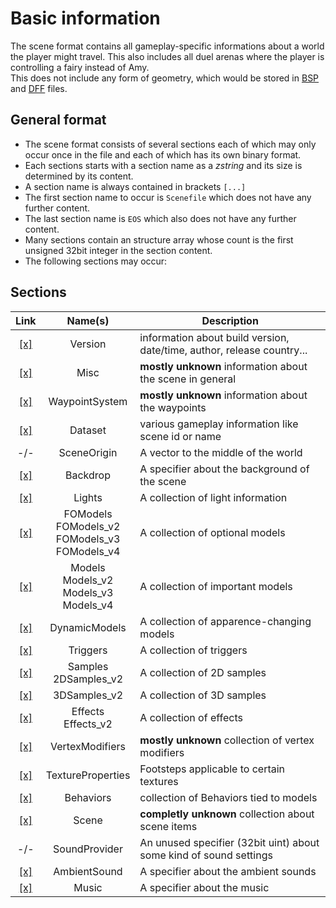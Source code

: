 # Basic information

The scene format contains all gameplay-specific informations about a world the player might travel. This also includes all duel arenas where the player is controlling a fairy instead of Amy. <br/>
This does not include any form of geometry, which would be stored in [BSP](../BSP) and [DFF](../DFF) files.

## General format

* The scene format consists of several sections each of which may only occur once in the file and each of which has its own binary format.
* Each sections starts with a section name as a *zstring* and its size is determined by its content.
* A section name is always contained in brackets ```[...]```
* The first section name to occur is ```Scenefile``` which does not have any further content.
* The last section name is ```EOS``` which also does not have any further content.
* Many sections contain an structure array whose count is the first unsigned 32bit integer in the section content.
* The following sections may occur:

## Sections

|             Link             |      Name(s)      | Description |
|:----------------------------:|:-----------------:|-------------|
| [ [x] ](../../internal/ZZVersion.md) | Version           | information about build version, date/time, author, release country...|
| [ [x] ](SCN_Misc)            | Misc              | __mostly unknown__ information about the scene in general |
| [ [x] ](SCN_WaypointSystem)  | WaypointSystem    | __mostly unknown__ information about the waypoints |
| [ [x] ](SCN_Dataset)         | Dataset           | various gameplay information like scene id or name |
| -/-                          | SceneOrigin       | A vector to the middle of the world |
| [ [x] ](SCN_Backdrop)        | Backdrop          | A specifier about the background of the scene |
| [ [x] ](SCN_Light)           | Lights            | A collection of light information |
| [ [x] ](SCN_FOModel) | FOModels <br/> FOModels_v2 <br/> FOModels_v3 <br/> FOModels_v4 | A collection of optional models |
| [ [x] ](SCN_Model) | Models <br/> Models_v2 <br/> Models_v3 <br/> Models_v4 | A collection of important models |
| [ [x] ](SCN_DynamicModel)    | DynamicModels     | A collection of apparence-changing models |
| [ [x] ](SCN_Trigger)         | Triggers          | A collection of triggers |
| [ [x] ](SCN_Sample) | Samples <br/> 2DSamples_v2 | A collection of 2D samples |
| [ [x] ](SCN_3DSample)        | 3DSamples_v2      | A collection of 3D samples |
| [ [x] ](SCN_Effect) | Effects <br/> Effects_v2 | A collection of effects |
| [ [x] ](SCN_VertexModifier)  | VertexModifiers   | __mostly unknown__ collection of vertex modifiers |
| [ [x] ](SCN_TextureProperty) | TextureProperties | Footsteps applicable to certain textures |
| [ [x] ](SCN_Behavior)        | Behaviors         | collection of Behaviors tied to models |
| [ [x] ](SCN_Scene)           | Scene             | __completly unknown__ collection about scene items |
| -/-                          | SoundProvider     | An unused specifier (32bit uint) about some kind of sound settings |
| [ [x] ](SCN_AmbientSound)    | AmbientSound      | A specifier about the ambient sounds |
| [ [x] ](SCN_Music)           | Music             | A specifier about the music |

